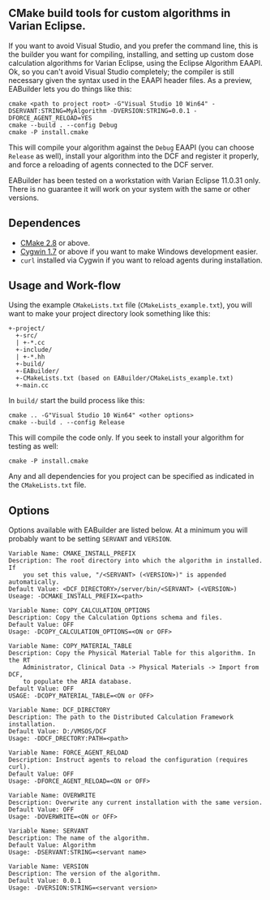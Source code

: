 ## CMake build tools for custom algorithms in Varian Eclipse.
If you want to avoid Visual Studio, and you prefer the command line, this is the builder you want for compiling, installing, and setting up custom dose calculation algorithms for Varian Eclipse, using the Eclipse Algorithm EAAPI.
Ok, so you can't avoid Visual Studio completely; the compiler is still necessary given the syntax used in the EAAPI header files.
As a preview, EABuilder lets you do things like this:

    cmake <path to project root> -G"Visual Studio 10 Win64" -DSERVANT:STRING=MyAlgorithm -DVERSION:STRING=0.0.1 -DFORCE_AGENT_RELOAD=YES
    cmake --build . --config Debug
    cmake -P install.cmake

This will compile your algorithm against the `Debug` EAAPI (you can choose `Release` as well), install your algorithm into the DCF and register it properly, and force a reloading of agents connected to the DCF server.

EABuilder has been tested on a workstation with Varian Eclipse 11.0.31 only. There is no guarantee it will work on your system with the same or other versions.

## Dependences
 - [CMake 2.8](http://www.cmake.org/cmake/resources/software.html) or above.
 - [Cygwin 1.7](https://www.cygwin.com/) or above if you want to make Windows development  easier.
 - `curl` installed via Cygwin if you want to reload agents during installation.

## Usage and Work-flow
Using the example `CMakeLists.txt` file (`CMakeLists_example.txt`), you will want to make your project directory look something like this:

    +-project/
      +-src/
      | +-*.cc
      +-include/
      | +-*.hh
      +-build/
      +-EABuilder/
      +-CMakeLists.txt (based on EABuilder/CMakeLists_example.txt)
      +-main.cc

In `build/` start the build process like this:

    cmake .. -G"Visual Studio 10 Win64" <other options>
    cmake --build . --config Release

This will compile the code only. If you seek to install your algorithm for testing as well:

    cmake -P install.cmake

Any and all dependencies for you project can be specified as indicated in the `CMakeLists.txt` file.

## Options
Options available with EABuilder are listed below. At a minimum you will probably want to be setting `SERVANT` and `VERSION`. 

    Variable Name: CMAKE_INSTALL_PREFIX
    Description: The root directory into which the algorithm in installed. If
        you set this value, "/<SERVANT> (<VERSION>)" is appended automatically.
    Default Value: <DCF_DIRECTORY>/server/bin/<SERVANT> (<VERSION>)
    Useage: -DCMAKE_INSTALL_PREFIX=<path>

    Variable Name: COPY_CALCULATION_OPTIONS
    Description: Copy the Calculation Options schema and files.
    Default Value: OFF
    Usage: -DCOPY_CALCULATION_OPTIONS=<ON or OFF>

    Variable Name: COPY_MATERIAL_TABLE
    Description: Copy the Physical Material Table for this algorithm. In the RT
        Administrator, Clinical Data -> Physical Materials -> Import from DCF,
        to populate the ARIA database.
    Default Value: OFF
    USAGE: -DCOPY_MATERIAL_TABLE=<ON or OFF>

    Variable Name: DCF_DIRECTORY
    Description: The path to the Distributed Calculation Framework installation.
    Default Value: D:/VMSOS/DCF
    Usage: -DDCF_DRECTORY:PATH=<path>

    Variable Name: FORCE_AGENT_RELOAD
    Description: Instruct agents to reload the configuration (requires curl).
    Default Value: OFF
    Usage: -DFORCE_AGENT_RELOAD=<ON or OFF>

    Variable Name: OVERWRITE
    Description: Overwrite any current installation with the same version.
    Default Value: OFF
    Usage: -DOVERWRITE=<ON or OFF>

    Variable Name: SERVANT
    Description: The name of the algorithm.
    Default Value: Algorithm
    Usage: -DSERVANT:STRING=<servant name>

    Variable Name: VERSION
    Description: The version of the algorithm.
    Default Value: 0.0.1
    Usage: -DVERSION:STRING=<servant version>

